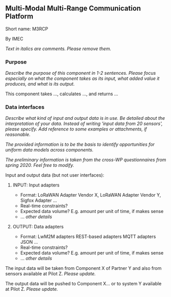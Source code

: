 ## Multi-Modal Multi-Range Communication Platform

Short name: M3RCP

By IMEC

_Text in italics are comments. Please remove them._

### Purpose

_Describe the purpose of this component in 1-2 sentences. Please focus especially on what the component takes as its input, what added value it produces, and what is its output._

This component takes ..., calculates ..., and returns ... 

### Data interfaces

_Describe what kind of input and output data is in use.
Be detailed about the interpretation of your data. 
Instead of writing 'input data from 20 sensors', please specify. 
Add reference to some examples or attachments, if reasonable._

_The provided information is to be the basis to identify opportunities for uniform data models across components._

_The preliminary information is taken from the cross-WP questionnaires from spring 2020. Feel free to modify._

Input and output data (but not user interfaces):


1. INPUT: Input adapters
    - Format: LoRaWAN Adapter Vendor X, LoRaWAN Adapter Vendor Y, Sigfox Adapter ...
    - Real-time constraints?
    - Expected data volume? E.g. amount per unit of time, if makes sense
    - ... _other details_

1. OUTPUT: Data adapters
    - Format: LwM2M adapters REST-based adapters MQTT adapters JSON ...
    - Real-time constraints?
    - Expected data volume? E.g. amount per unit of time, if makes sense
    - ... _other details_


The input data will be taken from Component X of Partner Y 
and also from sensors available at Pilot Z. _Please update._

The output data will be pushed to Component X... 
or to system Y available at Pilot Z. _Please update._